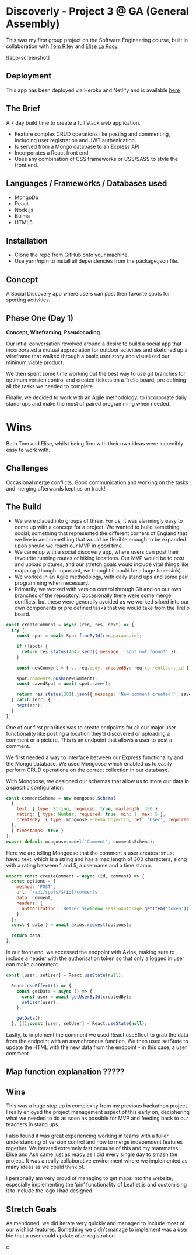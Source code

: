 # Discoverly - Project 3 @ GA (General Assembly)

This was my first group project on the Software Engineering course, built in collaboration with [Tom Riley](https://github.com/TomCRiley) and [Elise La Rooy](https://github.com/eliselarooy)

![app-screenshot]

## Deployment 

This app has been deployed via Heroku and Netlify and is available [here](https://discoverly.netlify.app/)

## The Brief

A 7 day build time to create a full stack web application. 
- Feature complex CRUD operations like posting and commenting, including user registration and JWT authenication.
- Is served from a Mongo database to an Express API
- Incorporates a React front end
- Uses any combination of CSS frameworks or CSS/SASS to style the front end. 

## Languages / Frameworks / Databases used 

- MongoDb
- React
- Node.js
- Bulma
- HTML5

## Installation 

- Clone the repo from GitHub onto your machine.
- Use yarn/npm to install all dependencies from the package.json file.

## Concept

A Social Discovery app where users can post their favorite spots for sporting activities. 

## Phase One (Day 1)

**Concept, Wireframing, Pseudocoding**

Our intial conversation revolved around a desire to build a social app that incorporated a mutual appreciation for outdoor activities and sketched up a wireframe that walked through a basic user story and visualized our mininum viable product. 

We then spent some time working out the best way to use git branches for optimum version control and created tickets on a Trello board, pre defining all the tasks we needed to complete.

Finally, we decided to work with an Agile methodology, to incorporate daily stand-ups and make the most of paired programming when needed. 



# Wins 

Both Tom and Elise, whilst being firm with their own ideas were incredibly easy to work with. 

## Challenges

Occasional merge conflicts. Good communication and working on the tasks and merging afterwards kept us on track! 


## The Build
* We were placed into groups of three. For us, it was alarmingly easy to come up with a concept for a project. We wanted to build something social, something that represented the different corners of England that we live in and something that would be flexible enough to be expanded upon should we reach our MVP in good time.
* We came up with a social discovery app, where users can post their favourite running routes or hiking locations. Our MVP would be to post and upload pictures, and our stretch goals would include vital things like mapping (though important, we thought it could be a huge time-sink).
* We worked in an Agile methodology, with daily stand ups and some pair programming when necessary. 
* Primarily, we worked with version control through Git and on our own branches of the repository. Occasionally there were some merge conflicts, but these were generally avoided as we worked siloed into our own components or pre defined tasks that we would take from the Trello board.

```JavaScript
const createComment = async (req, res, next) => {
  try {
    const spot = await Spot.findById(req.params.id);

    if (!spot) {
      return res.status(404).send({ message: 'Spot not found!' });
    }

    const newComment = { ...req.body, createdBy: req.currentUser._id };

    spot.comments.push(newComment);
    const savedSpot = await spot.save();

    return res.status(201).json({ message: 'New comment created!', savedSpot });
  } catch (err) {
    next(err);
  }
};
```

One of our first priorities was to create endpoints for all our major user functionality like posting a location they’d discovered or uploading a comment or a picture. This is an endpoint that allows a user to post a comment.

We first needed a way to interface between our Express functionality and the Mongo database. We used Mongoose which enabled us to easily perform CRUD operations on the correct collection in our database. 

With Mongoose, we designed our schemas that allow us to store our data in a specific configuration. 

```JavaScript
const commentSchema = new mongoose.Schema(
  {
    text: { type: String, required: true, maxlength: 300 },
    rating: { type: Number, required: true, min: 1, max: 5 },
    createdBy: { type: mongoose.Schema.ObjectId, ref: 'User', required: true },
  },
  { timestamps: true }
);
export default mongoose.model('Comment', commentsSchema);
```

Here we are telling Mongoose that the comment a user creates ::must have:: text, which is a string and has a max length of 300 characters, along with a rating between 1 and 5, a username and a time stamp.

```javascript
export const createComment = async (id, comment) => {
  const options = {
    method: 'POST',
    url: `/api/spots/${id}/comments`,
    data: comment,
    headers: {
      authorization: `Bearer ${window.sessionStorage.getItem('token')}`,
    },
  };
  const { data } = await axios.request(options);

  return data;
};
```

In our front end, we accessed the endpoint with Axios, making sure to include a header with the authorisation token so that only a logged in user can make a comment. 

```javascript
const [user, setUser] = React.useState(null);

  React.useEffect(() => {
    const getData = async () => {
      const user = await getUserById(createdBy);
      setUser(user);
    };

    getData();
  }, []);const [user, setUser] = React.useState(null);
```

Lastly, to implement the comment we used React useEffect to grab the data from the endpoint with an asynchronous function. We then used setState to update the HTML with the new data from the endpoint - in this case, a user comment.

## Map function explanation ?????

## Wins
This was a huge step up in complexity from my previous hackathon project. I really enjoyed the project management aspect of this early on, deciphering what we needed to do as soon as possible for MVP and feeding back to our teachers in stand ups. 

I also found it was great experiencing working in teams with a fuller understanding of version control and how to merge independent features together. We iterated extremely fast because of this and my teammates Elise and Ash came just as ready as I did every single day to smash the project. It was a really collaborative environment where we implemented as many ideas as we could think of.

I personally am very proud of managing to get maps into the website, especially implementing the ‘pin’ functionality of Leaflet.js and customising it to include the logo I had designed. 

## Stretch Goals
As mentioned, we did iterate very quickly and managed to include most of our wishlist features. Something we didn’t manage to implement was a user bio that a user could update after registration. 

c
